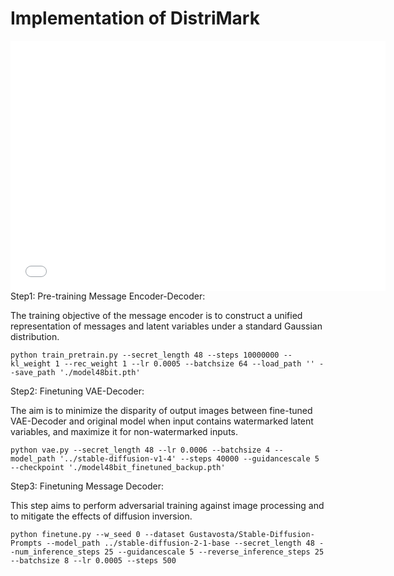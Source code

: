Implementation of DistriMark
===
<embed src="./method.pdf" type="application/pdf" width="600" height="400" />
Step1: Pre-training Message Encoder-Decoder:

The training objective of the message encoder is to construct a unified representation of messages and latent variables under a standard Gaussian distribution. 

```
python train_pretrain.py --secret_length 48 --steps 10000000 --kl_weight 1 --rec_weight 1 --lr 0.0005 --batchsize 64 --load_path '' --save_path './model48bit.pth'
```
 
Step2: Finetuning VAE-Decoder:

The aim is to minimize the disparity of output images between fine-tuned VAE-Decoder and original model when input contains watermarked latent variables, and maximize it for non-watermarked inputs.

```
python vae.py --secret_length 48 --lr 0.0006 --batchsize 4 --model_path '../stable-diffusion-v1-4' --steps 40000 --guidancescale 5 --checkpoint './model48bit_finetuned_backup.pth'
```

Step3: Finetuning Message Decoder:

This step aims to perform adversarial training against image processing and to mitigate the effects of diffusion inversion.
```
python finetune.py --w_seed 0 --dataset Gustavosta/Stable-Diffusion-Prompts --model_path ../stable-diffusion-2-1-base --secret_length 48 --num_inference_steps 25 --guidancescale 5 --reverse_inference_steps 25 --batchsize 8 --lr 0.0005 --steps 500
```

